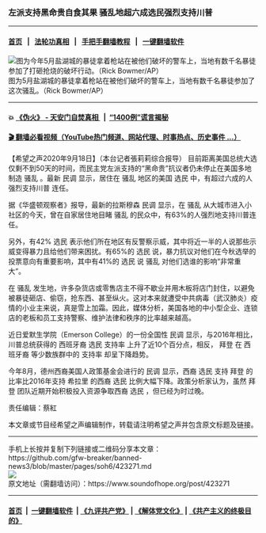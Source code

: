 ### 左派支持黑命贵自食其果 骚乱地超六成选民强烈支持川普
------------------------

#### [首页](https://github.com/gfw-breaker/banned-news3/blob/master/README.md) &nbsp;&nbsp;|&nbsp;&nbsp; [法轮功真相](https://github.com/begood0513/basic/blob/master/README.md)  &nbsp;&nbsp;|&nbsp;&nbsp; [手把手翻墙教程](https://github.com/gfw-breaker/guides/wiki)  &nbsp;&nbsp;|&nbsp;&nbsp; [一键翻墙软件](https://github.com/gfw-breaker/nogfw/blob/master/README.md)  



<div><img alt="图为今年5月盐湖城的暴徒拿着枪站在被他们破坏的警车上，当地有数千名暴徒参加了打砸抢烧的破坏行动。（Rick Bowmer/AP）" src="https://img.soundofhope.org/2020-09/9-18-3-1600461255742.jpeg"/>
<br/><figcaption class="caption">
 图为5月盐湖城的暴徒拿着枪站在被他们破坏的警车上，当地有数千名暴徒参加了这次骚乱。（Rick Bowmer/AP）
</figcaption></div><hr/>

#### 💥 [《伪火》 - 天安门自焚真相 ](http://158.247.195.190:10000/videos/blog/weihuo.html)&nbsp; |&nbsp; [“1400例”谎言揭秘  ](http://158.247.195.190:10000/videos/blog/jiexi1400.html)

#### [ 🎬  翻墙必看视频（YouTube热门频道、网站代理、时事热点、历史事件 ...）](https://github.com/gfw-breaker/links/blob/master/banned.md)

<div><div class="Content__Wrapper sc-1bvya0-0 grZQxZ">
 <p class="meta-top">
  <span class="meta">
   【希望之声2020年9月18日】（本台记者張莉莉综合报导）
  </span>
  目前距离美国总统大选仅剩不到50天的时间，而民主党左派支持的“黑命贵”抗议者仍未停止在美国多地制造
  <ok href="/term/9589">
   骚乱
  </ok>
  。最新
  <ok href="/term/1483">
   民调
  </ok>
  显示，居住在
  <ok href="/term/9589">
   骚乱
  </ok>
  地区的美国
  <ok href="/term/14188">
   选民
  </ok>
  中，有超过六成的人
  <ok href="/term/378835">
   强烈支持川普
  </ok>
  连任。
 </p>
 <p>
  据《华盛顿观察者》报导，最新的拉斯穆森
  <ok href="/term/1483">
   民调
  </ok>
  显示，在
  <ok href="/term/9589">
   骚乱
  </ok>
  从大城市进入小社区的今天，曾在自家居住地目睹
  <ok href="/term/9589">
   骚乱
  </ok>
  的民众中，有63%的人强烈地支持川普连任。
 </p>
 <div class="AD_Embed__Wrap-sc-1xslmin-0 igMuqX module desktop">
  <div>
  </div>
 </div>
 <p>
  另外，有42%
  <ok href="/term/14188">
   选民
  </ok>
  表示他们所在地区有反警察示威，其中将近一半的人说那些示威变得暴力且给他们带来困扰。有65%的
  <ok href="/term/14188">
   选民
  </ok>
  说，暴力抗议对他们在今秋选举的投票意向有重要影响，其中有41%的
  <ok href="/term/14188">
   选民
  </ok>
  说
  <ok href="/term/9589">
   骚乱
  </ok>
  对他们选谁的影响“非常重大”。
 </p>
 <p>
  在
  <ok href="/term/9589">
   骚乱
  </ok>
  发生地，许多杂货店或零售店主不得不歇业并用木板将店门封住，以避免被暴徒砸店、偷窃，抢东西、甚至纵火。这对本来就遭受中共病毒（武汉肺炎）疫情的小业主来说，真是雪上加霜。因此，媒体分析，美国各地的中小型企业、连锁店的老板和员工支持警察、维护法律和秩序的比率越来越高。
 </p>
 <p>
  近日爱默生学院（Emerson College）的一份全国性
  <ok href="/term/1483">
   民调
  </ok>
  显示，与2016年相比，川普总统获得的
  <ok href="/term/378838">
   西班牙裔
  </ok>
  <ok href="/term/14188">
   选民
  </ok>
  <ok href="/term/13674">
   支持率
  </ok>
  上升了近10个百分点，相反，
  <ok href="/term/3365">
   拜登
  </ok>
  在
  <ok href="/term/378838">
   西班牙裔
  </ok>
  等少数族群中的
  <ok href="/term/13674">
   支持率
  </ok>
  却呈下降趋势。
 </p>
 <p>
  今年8月，德州西裔美国人政策基金会进行的
  <ok href="/term/1483">
   民调
  </ok>
  显示，西裔
  <ok href="/term/14188">
   选民
  </ok>
  支持
  <ok href="/term/3365">
   拜登
  </ok>
  的比率比2016年支持
  <ok href="/term/1951">
   希拉里
  </ok>
  的西裔
  <ok href="/term/14188">
   选民
  </ok>
  比例大幅下降。政策分析家认为，虽然
  <ok href="/term/3365">
   拜登
  </ok>
  团队近期开始积极投入资源争取西裔
  <ok href="/term/14188">
   选民
  </ok>
  ，但已经为时过晚。
 </p>
 <p class="meta-btm">
  责任编辑：蔡紅
 </p>
 <p class="meta-btm">
  本文章或节目经希望之声编辑制作，转载请注明希望之声并包含原文标题及链接。
 </p>
</div>
</div>
<hr/>
手机上长按并复制下列链接或二维码分享本文章：<br/>
https://github.com/gfw-breaker/banned-news3/blob/master/pages/soh6/423271.md <br/>
<a href='https://github.com/gfw-breaker/banned-news3/blob/master/pages/soh6/423271.md'><img src='https://github.com/gfw-breaker/banned-news3/blob/master/pages/soh6/423271.md.png'/></a> <br/>
原文地址（需翻墙访问）：https://www.soundofhope.org/post/423271


------------------------
#### [首页](https://github.com/gfw-breaker/banned-news3/blob/master/README.md) &nbsp;|&nbsp; [一键翻墙软件](https://github.com/gfw-breaker/nogfw/blob/master/README.md) &nbsp;| [《九评共产党》](https://github.com/gfw-breaker/9ping.md/blob/master/README.md#九评之一评共产党是什么) | [《解体党文化》](https://github.com/gfw-breaker/jtdwh.md/blob/master/README.md) | [《共产主义的终极目的》](https://github.com/gfw-breaker/gczydzjmd.md/blob/master/README.md)


<img src='http://gfw-breaker.win/banned-news3/pages/soh6/423271.md' width='0px' height='0px'/>